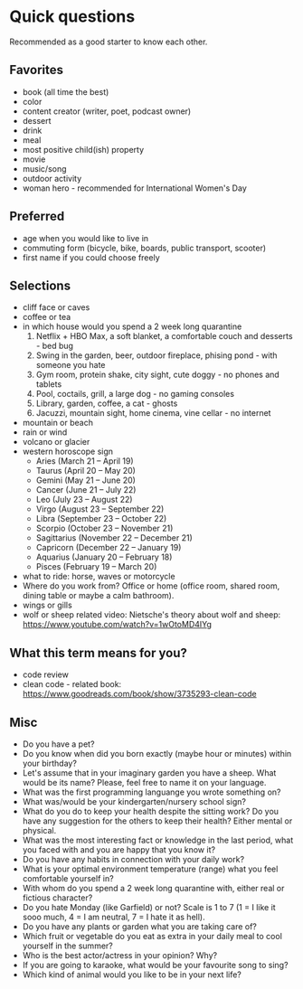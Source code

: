 # Quick questions

Recommended as a good starter to know each other.

## Favorites

* book (all time the best)
* color
* content creator (writer, poet, podcast owner)
* dessert
* drink
* meal
* most positive child(ish) property
* movie
* music/song
* outdoor activity
* woman hero - recommended for International Women's Day

## Preferred

* age when you would like to live in
* commuting form (bicycle, bike, boards, public transport, scooter)
* first name if you could choose freely

## Selections

* cliff face or caves
* coffee or tea
* in which house would you spend a 2 week long quarantine
  1. Netflix + HBO Max, a soft blanket, a comfortable couch and desserts - bed bug
  2. Swing in the garden, beer, outdoor fireplace, phising pond - with someone you hate
  3. Gym room, protein shake, city sight, cute doggy - no phones and tablets
  4. Pool, coctails, grill, a large dog - no gaming consoles
  5. Library, garden, coffee, a cat - ghosts
  6. Jacuzzi, mountain sight, home cinema, vine cellar - no internet
* mountain or beach
* rain or wind
* volcano or glacier
* western horoscope sign
  * Aries (March 21 – April 19)
  * Taurus (April 20 – May 20)
  * Gemini (May 21 – June 20)
  * Cancer (June 21 – July 22)
  * Leo (July 23 – August 22)
  * Virgo (August 23 – September 22)
  * Libra (September 23 – October 22)
  * Scorpio (October 23 – November 21)
  * Sagittarius (November 22 – December 21)
  * Capricorn (December 22 – January 19)
  * Aquarius (January 20 – February 18)
  * Pisces (February 19 – March 20)
* what to ride: horse, waves or motorcycle
* Where do you work from? Office or home (office room, shared room, dining table or maybe a calm bathroom).
* wings or gills
* wolf or sheep
  related video: Nietsche's theory about wolf and sheep: <https://www.youtube.com/watch?v=1wOtoMD4IYg>

## What this term means for you?

* code review
* clean code - related book: <https://www.goodreads.com/book/show/3735293-clean-code>

## Misc

* Do you have a pet?
* Do you know when did you born exactly (maybe hour or minutes) within your birthday?
* Let's assume that in your imaginary garden you have a sheep. What would be its name? Please, feel free to name it on your language.
* What was the first programming languange you wrote something on?
* What was/would be your kindergarten/nursery school sign?
* What do you do to keep your health despite the sitting work? Do you have any suggestion for the others to keep their health? Either mental or physical.
* What was the most interesting fact or knowledge in the last period, what you faced with and you are happy that you know it?
* Do you have any habits in connection with your daily work?
* What is your optimal environment temperature (range) what you feel comfortable yourself in?
* With whom do you spend a 2 week long quarantine with, either real or fictious character?
* Do you hate Monday (like Garfield) or not? Scale is 1 to 7 (1 = I like it sooo much, 4 = I am neutral, 7 = I hate it as hell).
* Do you have any plants or garden what you are taking care of?
* Which fruit or vegetable do you eat as extra in your daily meal to cool yourself in the summer?
* Who is the best actor/actress in your opinion? Why?
* If you are going to karaoke, what would be your favourite song to sing?
* Which kind of animal would you like to be in your next life?

